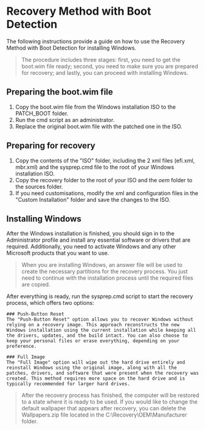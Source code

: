 # Recovery Method with Boot Detection

The following instructions provide a guide on how to use the Recovery Method with Boot Detection for installing Windows.

> The procedure includes three stages: first, you need to get the boot.wim file ready; second, you need to make sure you are prepared for recovery; and lastly, you can proceed with installing Windows.

## Preparing the boot.wim file

1. Copy the boot.wim file from the Windows installation ISO to the PATCH_BOOT folder.
2. Run the cmd script as an administrator.
3. Replace the original boot.wim file with the patched one in the ISO.

## Preparing for recovery

1. Copy the contents of the "ISO" folder, including the 2 xml files (efi.xml, mbr.xml) and the sysprep.cmd file to the root of your Windows installation ISO.
2. Copy the recovery folder to the root of your ISO and the $oem$ folder to the sources folder.
3. If you need customisations, modify the xml and configuration files in the "Custom Installation" folder and save the changes to the ISO.

## Installing Windows

After the Windows installation is finished, you should sign in to the Administrator profile and install any essential software or drivers that are required. Additionally, you need to activate Windows and any other Microsoft products that you want to use.

> When you are installing Windows, an answer file will be used to create the necessary partitions for the recovery process. You just need to continue with the installation process until the required files are copied.

After everything is ready, run the sysprep.cmd script to start the recovery process, which offers two options:

    ### Push-Button Reset
    The "Push-Button Reset" option allows you to recover Windows without relying on a recovery image. This approach reconstructs the new Windows installation using the current installation while keeping all the drivers, updates, and the build intact. You can also choose to keep your personal files or erase everything, depending on your preference.

    ### Full Image
    The "Full Image" option will wipe out the hard drive entirely and reinstall Windows using the original image, along with all the patches, drivers, and software that were present when the recovery was created. This method requires more space on the hard drive and is typically recommended for larger hard drives.

> After the recovery process has finished, the computer will be restored to a state where it is ready to be used. If you would like to change the default wallpaper that appears after recovery, you can delete the Wallpapers.zip file located in the C:\Recovery\OEM\Manufacturer folder.

